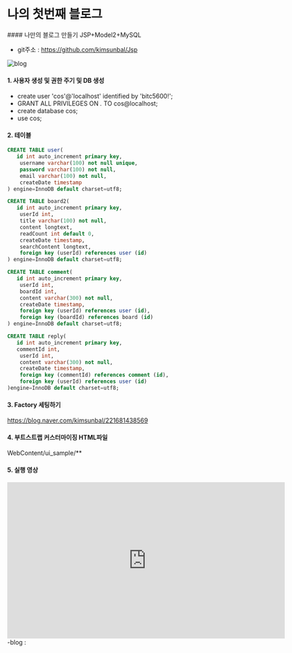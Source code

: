 <h1>나의 첫번째 블로그</h1>
#### 나만의 블로그 만들기 JSP+Model2+MySQL

- git주소 : https://github.com/kimsunbal/Jsp

![blog](https://blog.naver.com/kimsunbal/221706518917)

#### 1. 사용자 생성 및 권한 주기 및 DB 생성
- create user 'cos'@'localhost' identified by 'bitc5600!';
- GRANT ALL PRIVILEGES ON *.* TO cos@localhost;
- create database cos;
- use cos;

#### 2. 테이블
```sql
CREATE TABLE user(
   id int auto_increment primary key,
    username varchar(100) not null unique,
    password varchar(100) not null,
    email varchar(100) not null,
    createDate timestamp
) engine=InnoDB default charset=utf8;
```

```sql
CREATE TABLE board2(
   id int auto_increment primary key,
    userId int,
    title varchar(100) not null,
    content longtext,
    readCount int default 0,
    createDate timestamp,
    searchContent longtext,
    foreign key (userId) references user (id)
) engine=InnoDB default charset=utf8;
```

```sql
CREATE TABLE comment(
   id int auto_increment primary key,
    userId int,
    boardId int,
    content varchar(300) not null,
    createDate timestamp,
    foreign key (userId) references user (id),
    foreign key (boardId) references board (id)
) engine=InnoDB default charset=utf8;
```

```sql
CREATE TABLE reply(
   id int auto_increment primary key,
   commentId int,
    userId int,
    content varchar(300) not null,
    createDate timestamp,
    foreign key (commentId) references comment (id),
    foreign key (userId) references user (id)
)engine=InnoDB default charset=utf8;
```

#### 3. Factory 세팅하기
<https://blog.naver.com/kimsunbal/221681438569>

#### 4. 부트스트랩 커스터마이징 HTML파일
WebContent/ui_sample/**

#### 5. 실행 영상
<iframe width="640" height="360" src="https://www.youtube.com/embed/YyrSoUDwq-8" frameborder="0" gesture="media" allowfullscreen=""></iframe>
-blog : <https://blog.naver.com/kimsunbal/221706518917>

